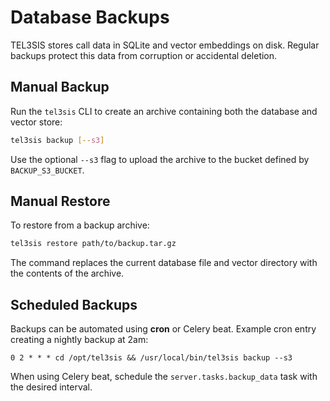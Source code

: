 # Database Backups

TEL3SIS stores call data in SQLite and vector embeddings on disk. Regular backups protect this data from corruption or accidental deletion.

## Manual Backup

Run the `tel3sis` CLI to create an archive containing both the database and vector store:

```bash
tel3sis backup [--s3]
```

Use the optional `--s3` flag to upload the archive to the bucket defined by `BACKUP_S3_BUCKET`.

## Manual Restore

To restore from a backup archive:

```bash
tel3sis restore path/to/backup.tar.gz
```

The command replaces the current database file and vector directory with the contents of the archive.

## Scheduled Backups

Backups can be automated using **cron** or Celery beat. Example cron entry creating a nightly backup at 2am:

```cron
0 2 * * * cd /opt/tel3sis && /usr/local/bin/tel3sis backup --s3
```

When using Celery beat, schedule the `server.tasks.backup_data` task with the desired interval.

